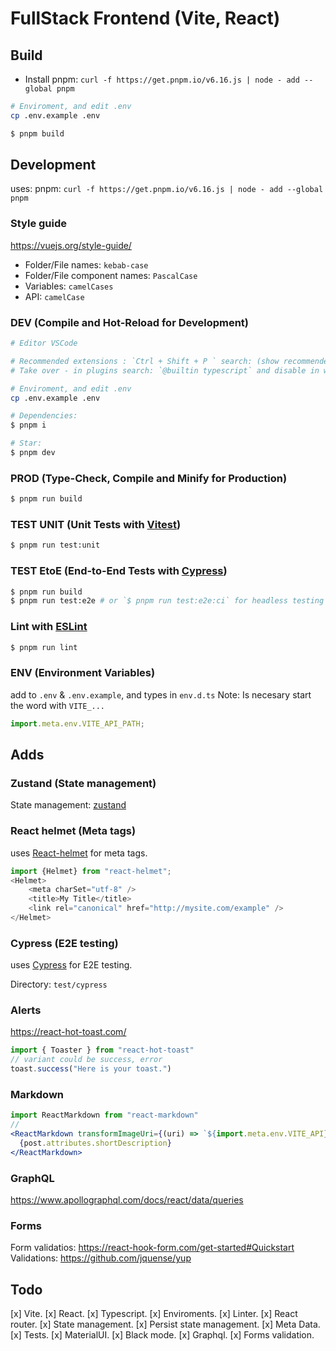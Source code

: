 # FullStack Frontend (Vite, React)


## Build
- Install pnpm: `curl -f https://get.pnpm.io/v6.16.js | node - add --global pnpm`

```bash
# Enviroment, and edit .env
cp .env.example .env

$ pnpm build
```

## Development
uses: pnpm: `curl -f https://get.pnpm.io/v6.16.js | node - add --global pnpm`


### Style guide

https://vuejs.org/style-guide/

- Folder/File names: `kebab-case`
- Folder/File component names: `PascalCase`
- Variables: `camelCases`
- API: `camelCase`

### DEV (Compile and Hot-Reload for Development)

```sh
# Editor VSCode

# Recommended extensions : `Ctrl + Shift + P ` search: (show recommended extensions) install all
# Take over - in plugins search: `@builtin typescript` and disable in workspace: https://github.com/johnsoncodehk/volar/discussions/471

# Enviroment, and edit .env
cp .env.example .env

# Dependencies:
$ pnpm i

# Star:
$ pnpm dev

```

### PROD (Type-Check, Compile and Minify for Production)

```sh
$ pnpm run build
```

### TEST UNIT (Unit Tests with [Vitest](https://vitest.dev/))

```sh
$ pnpm run test:unit
```

### TEST EtoE (End-to-End Tests with [Cypress](https://www.cypress.io/))

```sh
$ pnpm run build
$ pnpm run test:e2e # or `$ pnpm run test:e2e:ci` for headless testing
```

### Lint with [ESLint](https://eslint.org/)

```sh
$ pnpm run lint
```

### ENV (Environment Variables)

add to `.env` & `.env.example`, and types in `env.d.ts`
Note: Is necesary start the word with `VITE_...`

```js
import.meta.env.VITE_API_PATH;
```

## Adds

### Zustand (State management)
State management: [zustand](https://github.com/pmndrs/zustand)


### React helmet (Meta tags)
uses [React-helmet](https://github.com/staylor/react-helmet-async) for meta tags.

```js
import {Helmet} from "react-helmet";
<Helmet>
    <meta charSet="utf-8" />
    <title>My Title</title>
    <link rel="canonical" href="http://mysite.com/example" />
</Helmet>
```

### Cypress (E2E testing)
uses [Cypress](https://www.cypress.io/) for E2E testing.

Directory: `test/cypress` 

### Alerts
https://react-hot-toast.com/

```js
import { Toaster } from "react-hot-toast"
// variant could be success, error
toast.success("Here is your toast.")
```

### Markdown

```jsx
import ReactMarkdown from "react-markdown"
// 
<ReactMarkdown transformImageUri={(uri) => `${import.meta.env.VITE_API}${uri}`}>
  {post.attributes.shortDescription}
</ReactMarkdown>
```

### GraphQL
https://www.apollographql.com/docs/react/data/queries


### Forms
Form validatios: https://react-hook-form.com/get-started#Quickstart
Validations: https://github.com/jquense/yup

## Todo
[x] Vite.
[x] React.
[x] Typescript.
[x] Enviroments.
[x] Linter.
[x] React router.
[x] State management.
[x] Persist state management.
[x] Meta Data.
[x] Tests.
[x] MaterialUI.
[x] Black mode.
[x] Graphql.
[x] Forms validation.



